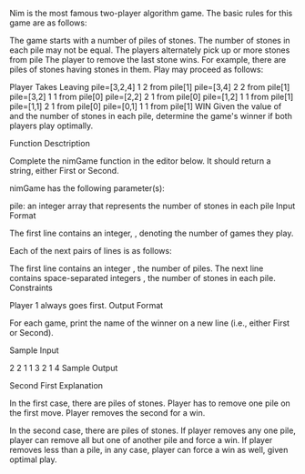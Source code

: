 Nim is the most famous two-player algorithm game. The basic rules for this game are as follows:

The game starts with a number of piles of stones. The number of stones in each pile may not be equal.
The players alternately pick up  or more stones from  pile
The player to remove the last stone wins.
For example, there are  piles of stones having  stones in them. Play may proceed as follows:

Player  Takes           Leaving
                        pile=[3,2,4]
1       2 from pile[1]  pile=[3,4]
2       2 from pile[1]  pile=[3,2]
1       1 from pile[0]  pile=[2,2]
2       1 from pile[0]  pile=[1,2]
1       1 from pile[1]  pile=[1,1]
2       1 from pile[0]  pile=[0,1]
1       1 from pile[1]  WIN
Given the value of  and the number of stones in each pile, determine the game's winner if both players play optimally.

Function Desctription

Complete the nimGame function in the editor below. It should return a string, either First or Second.

nimGame has the following parameter(s):

pile: an integer array that represents the number of stones in each pile
Input Format

The first line contains an integer, , denoting the number of games they play.

Each of the next  pairs of lines is as follows:

The first line contains an integer , the number of piles.
The next line contains  space-separated integers , the number of stones in each pile.
Constraints

Player 1 always goes first.
Output Format

For each game, print the name of the winner on a new line (i.e., either First or Second).

Sample Input

2
2
1 1
3
2 1 4
Sample Output

Second
First
Explanation

In the first case, there are  piles of  stones. Player  has to remove one pile on the first move. Player  removes the second for a win.

In the second case, there are  piles of  stones. If player  removes any one pile, player  can remove all but one of another pile and force a win. If player  removes less than a pile, in any case, player  can force a win as well, given optimal play.
